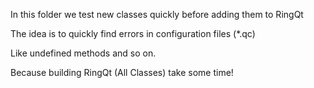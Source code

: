 In this folder we test new classes quickly before adding them to RingQt

The idea is to quickly find errors in configuration files (*.qc)

Like undefined methods and so on.

Because building RingQt (All Classes) take some time!